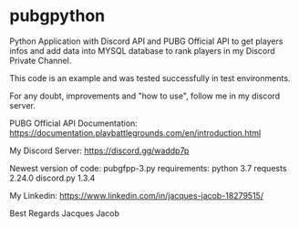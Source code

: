 # pubgpython

Python Application with Discord API and PUBG Official API to get players infos and add data into MYSQL database to rank players in my Discord Private Channel.

This code is an example and was tested successfully in test environments.

For any doubt, improvements and "how to use", follow me in my discord server. 

PUBG Official API Documentation: https://documentation.playbattlegrounds.com/en/introduction.html

My Discord Server: https://discord.gg/waddp7p

Newest version of code: pubgfpp-3.py
requirements:
python 3.7
requests 2.24.0
discord.py 1.3.4

My Linkedin: https://www.linkedin.com/in/jacques-jacob-18279515/

Best Regards
Jacques Jacob
